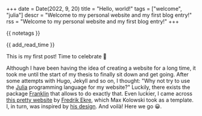 +++
date = Date(2022, 9, 20)
title = "Hello, world!"
tags = ["welcome", "julia"]
descr = "Welcome to my personal website and my first blog entry!"
rss = "Welcome to my personal website and my first blog entry!"
+++

{{ notetags }}

{{ add_read_time }}

This is my first post! Time to celebrate &#127881;

Although I have been having the idea of creating a website for a long time, it took me until the start of my thesis to finally sit down and get going. After some attempts with Hugo, Jekyll and so on, I thought: "Why not try to use the [Julia](https://julialang.org/) programming language for my website?" Luckily, there exists the package [Franklin](https://franklinjl.org) that allows to do exactly that. Even luckier, I came across [this pretty website](https://fredrikekre.se) by [Fredrik Ekre](https://github.com/fredrikekre), which Max Kolowski took as a template. I, in turn, was inspired by [his design](https://maximikos.github.io/). And voilà! Here we go &#128512;.
